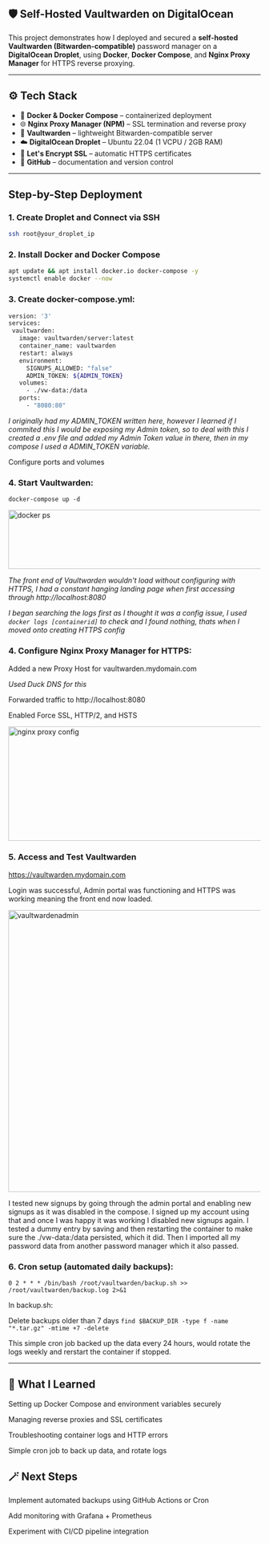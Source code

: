 ## 🛡️ Self-Hosted Vaultwarden on DigitalOcean

This project demonstrates how I deployed and secured a **self-hosted Vaultwarden (Bitwarden-compatible)** password manager on a **DigitalOcean Droplet**, using **Docker**, **Docker Compose**, and **Nginx Proxy Manager** for HTTPS reverse proxying.

---

## ⚙️ Tech Stack

- 🐋 **Docker & Docker Compose** – containerized deployment  
- 🌐 **Nginx Proxy Manager (NPM)** – SSL termination and reverse proxy  
- 🧱 **Vaultwarden** – lightweight Bitwarden-compatible server  
- ☁️ **DigitalOcean Droplet** – Ubuntu 22.04 (1 VCPU / 2GB RAM)  
- 🔐 **Let's Encrypt SSL** – automatic HTTPS certificates  
- 💾 **GitHub** – documentation and version control

---

## Step-by-Step Deployment

### 1. Create Droplet and Connect via SSH

```bash
ssh root@your_droplet_ip
```

### 2. Install Docker and Docker Compose

```bash
apt update && apt install docker.io docker-compose -y
systemctl enable docker --now
```

### 3. Create docker-compose.yml:

 ```bash
version: '3'
services:
  vaultwarden:
    image: vaultwarden/server:latest
    container_name: vaultwarden
    restart: always
    environment:
      SIGNUPS_ALLOWED: "false"
      ADMIN_TOKEN: ${ADMIN_TOKEN}
    volumes:
      - ./vw-data:/data
    ports:
      - "8080:80"
```

*I originally had my ADMIN_TOKEN written here, however I learned if I commited this I would be exposing my Admin token, so to deal with this I created a .env file and added my Admin Token value in there, then in my compose I used a ADMIN_TOKEN variable.*

Configure ports and volumes

### 4. Start Vaultwarden:

```docker-compose up -d ```

<img width="1301" height="118" alt="docker ps" src="https://github.com/user-attachments/assets/32966396-6311-42a1-9d10-a3bc80ddc9f4" />

*The front end of Vaultwarden wouldn't load without configuring with HTTPS, I had a constant hanging landing page when first accessing through http://localhost:8080*

*I began searching the logs first as I thought it was a config issue, I used `docker logs [containerid]` to check and I found nothing, thats when I moved onto creating HTTPS config*

### 4. Configure Nginx Proxy Manager for HTTPS: 


Added a new Proxy Host for vaultwarden.mydomain.com

*Used Duck DNS for this*

Forwarded traffic to http://localhost:8080

Enabled Force SSL, HTTP/2, and HSTS

<img width="1202" height="228" alt="nginx proxy config" src="https://github.com/user-attachments/assets/0532f4d8-835a-422d-9399-f16441f70445" />


### 5. Access and Test Vaultwarden

https://vaultwarden.mydomain.com

Login was successful, Admin portal was functioning and HTTPS was working meaning the front end now loaded.

<img width="1368" height="562" alt="vaultwardenadmin" src="https://github.com/user-attachments/assets/78a65379-dd8b-4853-85d8-3ff1b65d7819" />

I tested new signups by going through the admin portal and enabling new signups as it was disabled in the compose. I signed up my account using that and once I was happy it was working I disabled new signups again. I tested a dummy entry by saving and then restarting the container to make sure the ./vw-data:/data persisted, which it did. Then I imported all my password data from another password manager which it also passed. 


### 6. Cron setup (automated daily backups):

`0 2 * * * /bin/bash /root/vaultwarden/backup.sh >> /root/vaultwarden/backup.log 2>&1`

In backup.sh:

 Delete backups older than 7 days
```find $BACKUP_DIR -type f -name "*.tar.gz" -mtime +7 -delete```

This simple cron job backed up the data every 24 hours, would rotate the logs weekly and rerstart the container if stopped.

---

## 🧠 What I Learned

Setting up Docker Compose and environment variables securely

Managing reverse proxies and SSL certificates

Troubleshooting container logs and HTTP errors

Simple cron job to back up data, and rotate logs

## 🪄 Next Steps

Implement automated backups using GitHub Actions or Cron

Add monitoring with Grafana + Prometheus

Experiment with CI/CD pipeline integration

